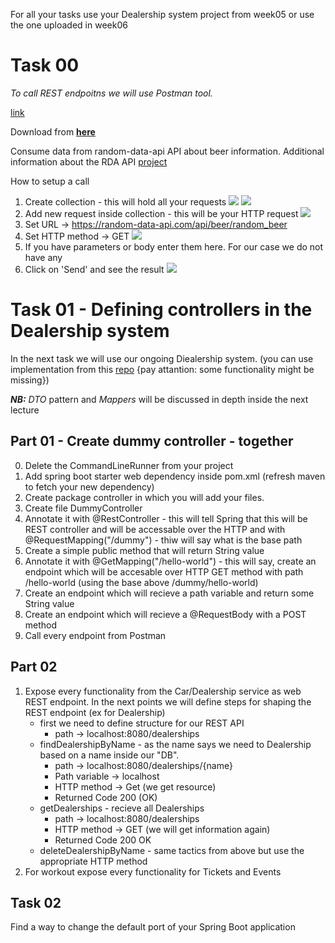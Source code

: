 For all your tasks use your Dealership system project from week05 or use the one uploaded in week06

# Task 00
*To call REST endpoitns we will use Postman tool.*

[link](https://github.com/GeorgiMinkov/web-development-with-Java/blob/main/week06/tasks.md)

Download from **[here](https://www.postman.com/downloads/)**

Consume data from random-data-api API about beer information. 
Additional information about the RDA API [project](https://random-data-api.com/documentation)

How to setup a call
1. Create collection - this will hold all your requests
   ![](images/collection.png)
   ![](images/collection_name.png)
2. Add new request inside collection - this will be your HTTP request
   ![](images/add_request.png)
3. Set URL -> https://random-data-api.com/api/beer/random_beer
4. Set HTTP method -> GET
   ![](images/request_method_url.png)
5. If you have parameters or body enter them here. For our case we do not have any
6. Click on 'Send' and see the result
   ![](images/result.png)

# Task 01 - Defining controllers in the Dealership system
In the next task we will use our ongoing Diealership system. (you can use implementation from this [repo](https://github.com/dreamix-fmi-course-2023/web-development-with-Java/blob/main/week06/) {pay attantion: some functionality might be missing})

***NB:*** *DTO* pattern and *Mappers* will be discussed in depth inside the next lecture

## Part 01 - Create dummy controller - together
0. Delete the CommandLineRunner from your project
1. Add spring boot starter web dependency inside pom.xml (refresh maven to fetch your new dependency)
2. Create package controller in which you will add your files.
3. Create file DummyController
4. Annotate it with @RestController - this will tell Spring that this will be REST controller and will be accessable over the HTTP and with @RequestMapping("/dummy") - thiw will say what is the base path
5. Create a simple public method that will return String value
6. Annotate it with @GetMapping("/hello-world") - this will say, create an endpoint which will be accesable over HTTP GET method with path /hello-world (using the base above /dummy/hello-world)
7. Create an endpoint which will recieve a path variable and return some String value
8. Create an endpoint which will recieve a @RequestBody with a POST method
9. Call every endpoint from Postman

## Part 02
1. Expose every functionality from the Car/Dealership service as web REST endpoint.
   In the next points we will define steps for shaping the REST endpoint (ex for Dealership)
   - first we need to define structure for our REST API
     - path -> localhost:8080/dealerships
   - findDealershipByName - as the name says we need to Dealership based on a name inside our "DB".
     - path -> localhost:8080/dealerships/{name}
     - Path variable -> localhost
     - HTTP method -> Get (we get resource)
      - Returned Code 200 (OK)
    - getDealerships - recieve all Dealerships
      - path -> localhost:8080/dealerships
      - HTTP method -> GET (we will get information again)
      - Returned Code 200 OK
    - deleteDealershipByName - same tactics from above but use the appropriate HTTP method
5. For workout expose every functionality for Tickets and Events

## Task 02
Find a way to change the default port of your Spring Boot application
